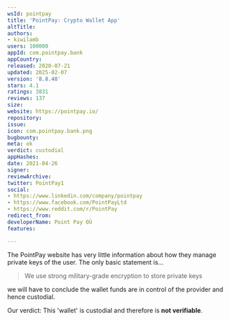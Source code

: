 ```yaml
---
wsId: pointpay
title: 'PointPay: Crypto Wallet App'
altTitle: 
authors:
- kiwilamb
users: 100000
appId: com.pointpay.bank
appCountry: 
released: 2020-07-21
updated: 2025-02-07
version: '8.8.48'
stars: 4.1
ratings: 3831
reviews: 137
size: 
website: https://pointpay.io/
repository: 
issue: 
icon: com.pointpay.bank.png
bugbounty: 
meta: ok
verdict: custodial
appHashes: 
date: 2021-04-26
signer: 
reviewArchive: 
twitter: PointPay1
social:
- https://www.linkedin.com/company/pointpay
- https://www.facebook.com/PointPayLtd
- https://www.reddit.com/r/PointPay
redirect_from: 
developerName: Point Pay OÜ
features: 

---
```


The PointPay website has very little information about how they manage private keys of the user.
The only basic statement is...

> We use strong military-grade encryption to store private keys

we will have to conclude the wallet funds are in control of the provider and hence custodial.

Our verdict: This 'wallet' is custodial and therefore is **not verifiable**.

